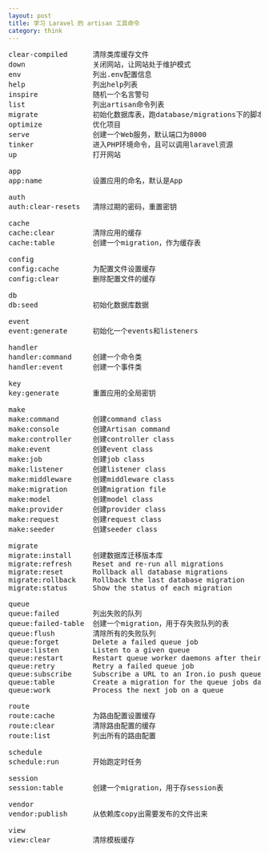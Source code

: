 ```yaml
---
layout: post
title: 学习 Laravel 的 artisan 工具命令
category: think
---
```


<pre>
clear-compiled      清除类库缓存文件
down                关闭网站，让网站处于维护模式
env                 列出.env配置信息
help                列出help列表
inspire             随机一个名言警句
list                列出artisan命令列表
migrate             初始化数据库表，跑database/migrations下的脚本
optimize            优化项目
serve               创建一个Web服务，默认端口为8000
tinker              进入PHP环境命令，且可以调用laravel资源
up                  打开网站

app
app:name            设置应用的命名，默认是App

auth
auth:clear-resets   清除过期的密码，重置密钥

cache
cache:clear         清除应用的缓存
cache:table         创建一个migration，作为缓存表

config
config:cache        为配置文件设置缓存
config:clear        删除配置文件的缓存

db
db:seed             初始化数据库数据

event
event:generate      初始化一个events和listeners

handler
handler:command     创建一个命令类
handler:event       创建一个事件类

key
key:generate        重置应用的全局密钥

make
make:command        创建command class
make:console        创建Artisan command
make:controller     创建controller class
make:event          创建event class
make:job            创建job class
make:listener       创建listener class
make:middleware     创建middleware class
make:migration      创建migration file
make:model          创建model class
make:provider       创建provider class
make:request        创建request class
make:seeder         创建seeder class

migrate
migrate:install     创建数据库迁移版本库
migrate:refresh     Reset and re-run all migrations
migrate:reset       Rollback all database migrations
migrate:rollback    Rollback the last database migration
migrate:status      Show the status of each migration

queue
queue:failed        列出失败的队列
queue:failed-table  创建一个migration，用于存失败队列的表
queue:flush         清除所有的失败队列
queue:forget        Delete a failed queue job
queue:listen        Listen to a given queue
queue:restart       Restart queue worker daemons after their current job
queue:retry         Retry a failed queue job
queue:subscribe     Subscribe a URL to an Iron.io push queue
queue:table         Create a migration for the queue jobs database table
queue:work          Process the next job on a queue

route
route:cache         为路由配置设置缓存
route:clear         清除路由配置的缓存
route:list          列出所有的路由配置

schedule
schedule:run        开始跑定时任务

session
session:table       创建一个migration，用于存session表

vendor
vendor:publish      从依赖库copy出需要发布的文件出来

view
view:clear          清除模板缓存
</pre>